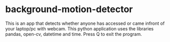 # background-motion-detector
This is an app that detects whether anyone has accessed or came infront of your laptop/pc with webcam.
This python application uses the libraries pandas, open-cv, datetime and time.
Press Q to exit the program.
